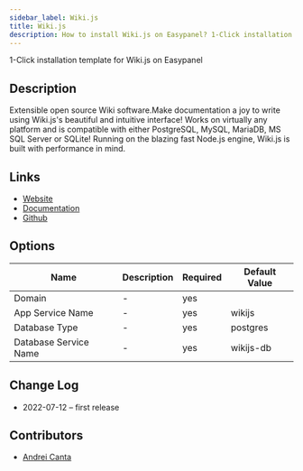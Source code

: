 ```yaml
---
sidebar_label: Wiki.js
title: Wiki.js
description: How to install Wiki.js on Easypanel? 1-Click installation template for Wiki.js on Easypanel
---
```


<!-- generated -->

1-Click installation template for Wiki.js on Easypanel

## Description

Extensible open source Wiki software.Make documentation a joy to write using Wiki.js's beautiful and intuitive interface! Works on virtually any platform and is compatible with either PostgreSQL, MySQL, MariaDB, MS SQL Server or SQLite! Running on the blazing fast Node.js engine, Wiki.js is built with performance in mind.

## Links

- [Website](https://js.wiki/)
- [Documentation](https://docs.requarks.io/)
- [Github](https://github.com/Requarks/wiki)

## Options

Name | Description | Required | Default Value
-|-|-|-
Domain | - | yes | 
App Service Name | - | yes | wikijs
Database Type | - | yes | postgres
Database Service Name | - | yes | wikijs-db

## Change Log

- 2022-07-12 – first release

## Contributors

- [Andrei Canta](https://github.com/deiucanta)

